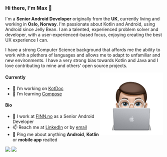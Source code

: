 ### Hi there, I'm Max 👋

I'm a **Senior Android Developer** originally from the **UK**, currently living and working in **Oslo, Norway**. I'm passionate about Kotlin and Android, using Android since Jelly Bean. I am a talented, experienced problem solver and developer, with a user-experienced-based focus, enjoying creating the best UX experience I can.

I have a strong Computer Science background that affords me the ability to work with a plethora of languages and allows me to adapt to unfamiliar and new environments. I have a very strong bias towards Kotlin and Java and I love contributing to mine and others' open source projects.

<img align="right" src="https://raw.githubusercontent.com/MaxHvesser/maxhvesser/main/avatar_working.png" width="200">

#### Currently

- 🔭 I’m working on [KotDoc](https://github.com/MaxHvesser/kotdoc-android)
- 🌱 I’m learning [Compose](https://developer.android.com/jetpack/compose)

#### Bio 

- 🏢 I work at [FINN.no](https://finn.no) as a Senior Android Developer
- 📫 Reach me at [LinkedIn](https://www.linkedin.com/in/maximilian-hvesser-lewis-4730a91b4/) or by [email](mailto:maxhvesser@gmail.com)
- 💬 Ping me about anything **Android**, **Kotlin** or **mobile app** realted

<p align="left">
  <img src ="https://github-readme-stats.vercel.app/api?username=maxhvesser&show_icons=true&count_private=true&theme=default&hide_border=true&hide=issues,contribs&include_all_commits=true">
  <img src ="https://github-readme-stats.vercel.app/api/top-langs/?username=maxhvesser&layout=compact&hide_border=true&langs_count=10&hide=jupyter%20notebook,tex,css,php">
</p>
